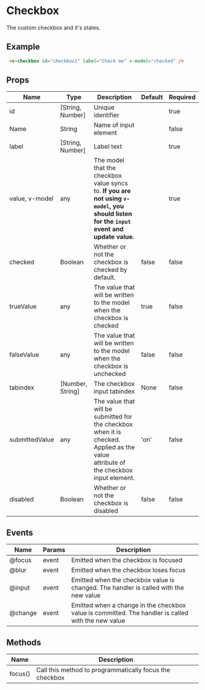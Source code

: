 # Checkbox <badge text="stable" />
The custom checkbox and it's states.

## Example

<div class="p-3 border rounded-2 my-3">
  <v-checkbox id="checkbox1" label="Check me" v-model="checked" />
</div>

```html
 <v-checkbox id="checkbox1" label="Check me" v-model="checked" />
```

## Props
Name       | Type     | Description | Default | Required
---------- | -------- | ----------- | ------- | --------
id         | [String, Number]   | Unique identifier |    | true
Name       | String             | Name of input element |    | false
label      | [String, Number]   | Label text        |    | true
value, v-model      | any      | The model that the checkbox value syncs to. **If you are not using `v-model`, you should listen for the `input` event and update value.**        |    | true
checked    | Boolean  | Whether or not the checkbox is checked by default. | false | false
trueValue	 | any	    | The value that will be written to the model when the checkbox is checked | true | false
falseValue | any	    | The value that will be written to the model when the checkbox is unchecked | false | false
tabindex	 | [Number, String]   | The checkbox input tabindex | None | false
submittedValue | any  | The value that will be submitted for the checkbox when it is checked. Applied as the value attribute of the checkbox input element. | 'on' | false
disabled	 | Boolean  | Whether or not the checkbox is disabled | false | false


## Events
Name     | Params   | Description
---------| ---------| -------------------
@focus   | event    | Emitted when the checkbox is focused
@blur    | event    | Emitted when the checkbox loses focus
@input   | event    | Emitted when the checkbox value is changed. The handler is called with the new value
@change  | event    | Emitted when a change in the checkbox value is committed. The handler is called with the new value

## Methods
Name       | Description
---------- | -----------
focus()    | Call this method to programmatically focus the checkbox

<script>
export default {
  data() {
    return { checked: false };
  },
};
</script>
